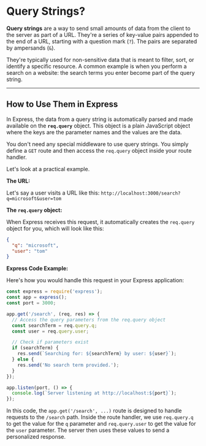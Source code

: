 # Query Strings?

**Query strings** are a way to send small amounts of data from the client to the server as part of a URL. They're a series of key-value pairs appended to the end of a URL, starting with a question mark (`?`). The pairs are separated by ampersands (`&`).

They're typically used for non-sensitive data that is meant to filter, sort, or identify a specific resource. A common example is when you perform a search on a website: the search terms you enter become part of the query string.

-----

## How to Use Them in Express

In Express, the data from a query string is automatically parsed and made available on the **`req.query`** object. This object is a plain JavaScript object where the keys are the parameter names and the values are the data.

You don't need any special middleware to use query strings. You simply define a `GET` route and then access the `req.query` object inside your route handler.

Let's look at a practical example.

**The URL:**

Let's say a user visits a URL like this:
`http://localhost:3000/search?q=microsoft&user=tom`

**The `req.query` object:**

When Express receives this request, it automatically creates the `req.query` object for you, which will look like this:

```json
{
  "q": "microsoft",
  "user": "tom"
}
```

**Express Code Example:**

Here's how you would handle this request in your Express application:

```javascript
const express = require('express');
const app = express();
const port = 3000;

app.get('/search', (req, res) => {
  // Access the query parameters from the req.query object
  const searchTerm = req.query.q;
  const user = req.query.user;

  // Check if parameters exist
  if (searchTerm) {
    res.send(`Searching for: ${searchTerm} by user: ${user}`);
  } else {
    res.send('No search term provided.');
  }
});

app.listen(port, () => {
  console.log(`Server listening at http://localhost:${port}`);
});
```

In this code, the `app.get('/search', ...)` route is designed to handle requests to the `/search` path. Inside the route handler, we use `req.query.q` to get the value for the `q` parameter and `req.query.user` to get the value for the `user` parameter. The server then uses these values to send a personalized response.